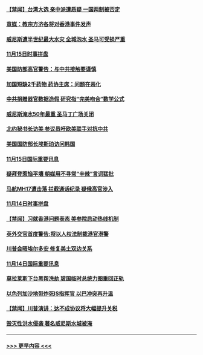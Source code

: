 #### [【禁闻】台湾大选 亲中派遭质疑 一国两制被否定](../pages/prog202/a102708276.md?t=11161033) 
#### [意媒：教宗方济各将对香港事件发声](../pages/prog202/a102708223.md?t=11161033) 
#### [威尼斯遭半世纪最大水灾 全城泡水 圣马可受损严重](../pages/prog202/a102708171.md?t=11161033) 
#### [11月15日时事拼盘](../pages/prog202/a102708147.md?t=11161033) 
#### [美国防部高官警告：与中共接触要谨慎](../pages/prog202/a102708093.md?t=11161033) 
#### [加国短缺2千药物 药协主席：问题在恶化](../pages/prog202/a102708053.md?t=11161033) 
#### [中共捐赠器官数据造假 研究指“完美吻合”数学公式](../pages/prog202/a102708008.md?t=11161033) 
#### [威尼斯淹水50年最重 圣马丁广场关闭](../pages/prog202/a102708023.md?t=11161033) 
#### [北约秘书长访美 参议员吁欧美联手对抗中共](../pages/prog202/a102708004.md?t=11161033) 
#### [美国国防部长埃斯珀访问韩国](../pages/prog202/a102707997.md?t=11161033) 
#### [11月15日国际重要讯息](../pages/prog202/a102707780.md?t=11161033) 
#### [疑拜登惹恼平壤 朝媒用不寻常“辛辣”言词猛批](../pages/prog202/a102707743.md?t=11161033) 
#### [马航MH17遭击落 拦截通话纪录 疑俄高官涉入](../pages/prog202/a102707631.md?t=11161033) 
#### [11月14日时事拼盘](../pages/prog202/a102707346.md?t=11161033) 
#### [【禁闻】习就香港问题表态 美参院启动热线机制](../pages/prog202/a102707322.md?t=11161033) 
#### [英外交官首度警告:将以人权法制裁港官港警](../pages/prog202/a102707262.md?t=11161033) 
#### [川普会晤埃尔多安 修复美土双边关系](../pages/prog202/a102707213.md?t=11161033) 
#### [11月14日国际重要讯息](../pages/prog202/a102706994.md?t=11161033) 
#### [莫拉莱斯下台黑帮洗劫 玻国临时总统力图重回正轨](../pages/prog202/a102706877.md?t=11161033) 
#### [以色列加沙地带炸死IS指挥官 以巴冲突再升温](../pages/prog202/a102706748.md?t=11161033) 
#### [【禁闻】川普演讲：达不成协议将大幅提升关税](../pages/prog202/a102706639.md?t=11161033) 
#### [毁灭性洪水侵袭 著名威尼斯水城被淹](../pages/prog202/a102706600.md?t=11161033) 

----
#### [ >>> 更早内容 <<< ](../indexes/prog202-earlier.md)
